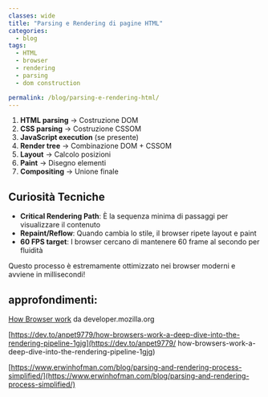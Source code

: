 ```yaml
---
classes: wide
title: "Parsing e Rendering di pagine HTML"
categories:
  - blog
tags:
  - HTML
  - browser 
  - rendering
  - parsing
  - dom construction

permalink: /blog/parsing-e-rendering-html/
---
```


1. **HTML parsing** → Costruzione DOM
2. **CSS parsing** → Costruzione CSSOM  
3. **JavaScript execution** (se presente)
4. **Render tree** → Combinazione DOM + CSSOM
5. **Layout** → Calcolo posizioni
6. **Paint** → Disegno elementi
7. **Compositing** → Unione finale

##  Curiosità Tecniche

- **Critical Rendering Path**: È la sequenza minima di passaggi per visualizzare il contenuto
- **Repaint/Reflow**: Quando cambia lo stile, il browser ripete layout e paint
- **60 FPS target**: I browser cercano di mantenere 60 frame al secondo per fluidità

Questo processo è estremamente ottimizzato nei browser moderni e avviene in millisecondi! 

## approfondimenti:

[How Browser work](https://developer.mozilla.org/en-US/docs/Web/Performance/Guides/How_browsers_work) da developer.mozilla.org

[https://dev.to/anpet9779/how-browsers-work-a-deep-dive-into-the-rendering-pipeline-1gjg](https://dev.to/anpet9779/
how-browsers-work-a-deep-dive-into-the-rendering-pipeline-1gjg)

[https://www.erwinhofman.com/blog/parsing-and-rendering-process-simplified/](https://www.erwinhofman.com/blog/parsing-and-rendering-process-simplified/)